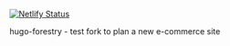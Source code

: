 [![Netlify Status](https://api.netlify.com/api/v1/badges/da60ddc0-c630-4228-88c0-9c1be1979777/deploy-status)](https://app.netlify.com/sites/pensive-johnson-e53b33/deploys)

hugo-forestry - test fork to plan a new e-commerce site
